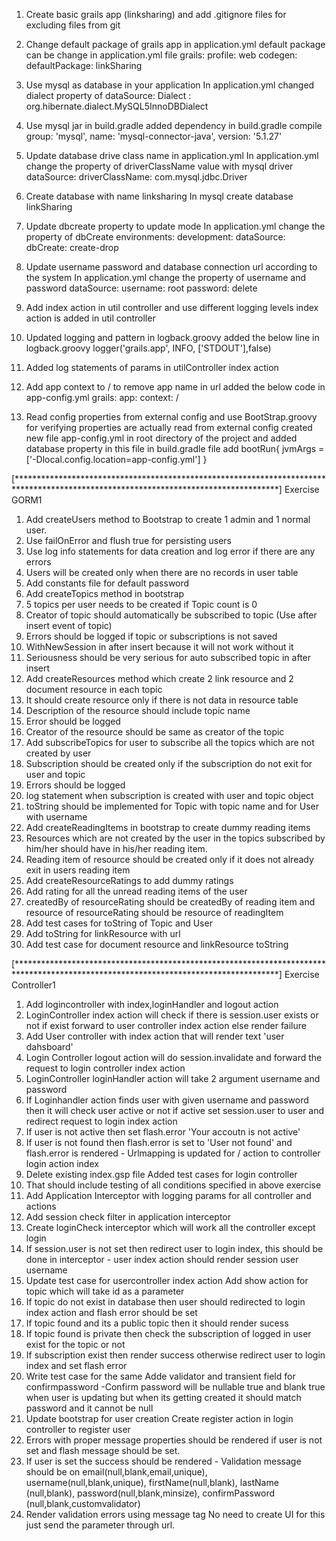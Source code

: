 1. Create basic grails app (linksharing) and add .gitignore files for excluding files from git
2. Change default package of grails app in application.yml
    default package can be change in application.yml file 
        grails:
            profile: web
            codegen:
                defaultPackage: linkSharing
                
                
3. Use mysql as database in your application
    In application.yml changed dialect property of 
    dataSource:
        Dialect : org.hibernate.dialect.MySQL5InnoDBDialect
       
4. Use mysql jar in build.gradle 
    added dependency in build.gradle
            compile group: 'mysql', name: 'mysql-connector-java', version: '5.1.27'

5. Update database drive class name in application.yml
    In application.yml change the property of driverClassName value with mysql driver
    dataSource:
        driverClassName: com.mysql.jdbc.Driver
        
6. Create database with name linksharing
    In mysql 
    create database linkSharing
     
7. Update dbcreate property to update mode
    In application.yml change the property of dbCreate
    environments:
        development:
            dataSource:
                dbCreate: create-drop
                
                
8. Update username password and database connection url according to the system
    In application.yml change the property of username and password
    dataSource:
        username: root
        password: delete

9. Add index action in util controller and use different logging levels
    index action is added in util controller
    
10. Updated logging and pattern in logback.groovy
    added the below line in logback.groovy
        logger('grails.app', INFO, ['STDOUT'],false)

    
11. Added log statements of params in utilController index action
    

12. Add app context to / to remove app name in url
    added the below code in app-config.yml
        grails:
            app:
            context: /

13. Read config properties from external config and use BootStrap.groovy for verifying properties are actually 
    read from external config
    created new file app-config.yml in root directory of the project 
    and added database property in this file
    in build.gradle file add 
    bootRun{ 
    jvmArgs = ['-Dlocal.config.location=app-config.yml']
    }
    
[************************************************************************************************************************************]
Exercise GORM1

1. Add createUsers method to Bootstrap to create 1 admin and 1 normal user.
2. Use failOnError and flush true for persisting users
3. Use log info statements for data creation and log error if there are any errors
4. Users will be created only when there are no records in user table
5. Add constants file for default password
6. Add createTopics method in bootstrap
7. 5 topics per user needs to be created if Topic count is 0
8. Creator of topic should automatically be subscribed to topic (Use after insert event of topic)
9. Errors should be logged if topic or subscriptions is not saved
10. WithNewSession in after insert because it will not work without it
11. Seriousness should be very serious for auto subscribed topic in after insert
12. Add createResources method which create 2 link resource and 2 document resource in each topic
13. It should create resource only if there is not data in resource table
14. Description of the resource should include topic name
15. Error should be logged
16. Creator of the resource should be same as creator of the topic
17. Add subscribeTopics for user to subscribe all the topics which are not created by user
18. Subscription should be created only if the subscription do not exit for user and topic 
19. Errors should be logged
20. log statement when subscription is created with user and topic object
21. toString should be implemented for Topic with topic name and for User with username
22. Add createReadingItems in bootstrap to create dummy reading items
23. Resources which are not created by the user in the topics subscribed by him/her should have in his/her reading item.
24. Reading item of resource should be created only if it does not already exit in users reading item
25. Add createResourceRatings to add dummy ratings
26. Add rating for all the unread reading items of the user
27. createdBy of resourceRating should be createdBy of reading item and resource of resourceRating 
        should be resource of readingItem
28. Add test cases for toString of Topic and User
29. Add toString for linkResource with url
30. Add test case for document resource and linkResource toString

[************************************************************************************************************************************]
Exercise Controller1

1. Add logincontroller with index,loginHandler and logout action
2. LoginController index action will check if there is session.user exists or not if exist forward to user controller 
   index action else render failure
3. Add User controller with index action that will render text 'user dahsboard'
4. Login Controller logout action will do session.invalidate and forward the request to login controller index action
5. LoginController loginHandler action will take 2 argument username and password
6. If Loginhandler action finds user with given username and password then it will check user active or not if active 
   set session.user to user and redirect request to login index action
7. If user is not active then set flash.error 'Your accoutn is not active'
8. If user is not found then flash.error is set to 'User not found' and flash.error is rendered - Urlmapping is updated 
   for / action to controller login action index
9. Delete existing index.gsp file Added test cases for login controller
10. That should include testing of all conditions specified in above exercise 
11. Add Application Interceptor with logging params for all controller and actions
12. Add session check filter in application interceptor
13. Create loginCheck interceptor which will work all the controller except login
14. If session.user is not set then redirect user to login index, this should be done in interceptor - user index action 
    should render session user username
15. Update test case for usercontroller index action Add show action for topic which will take id as a parameter
16. If topic do not exist in database then user should redirected to login index action and flash error should be set
17. If topic found and its a public topic then it should render sucess
18. If topic found is private then check the subscription of logged in user exist for the topic or not
19. If subscription exist then render success otherwise redirect user to login index and set flash error
20. Write test case for the same Adde validator and transient field for confirmpassword -Confirm password will be nullable 
    true and blank true when user is updating but when its getting created it should match password and it cannot be null
21. Update bootstrap for user creation Create register action in login controller to register user
22. Errors with proper message properties should be rendered if user is not set and flash message should be set.
23. If user is set the success should be rendered - Validation message should be on email(null,blank,email,unique), 
    username(null,blank,unique), firstName(null,blank), lastName (null,blank), password(null,blank,minsize), confirmPassword (null,blank,customvalidator)
24. Render validation errors using message tag No need to create UI for this just send the parameter through url.